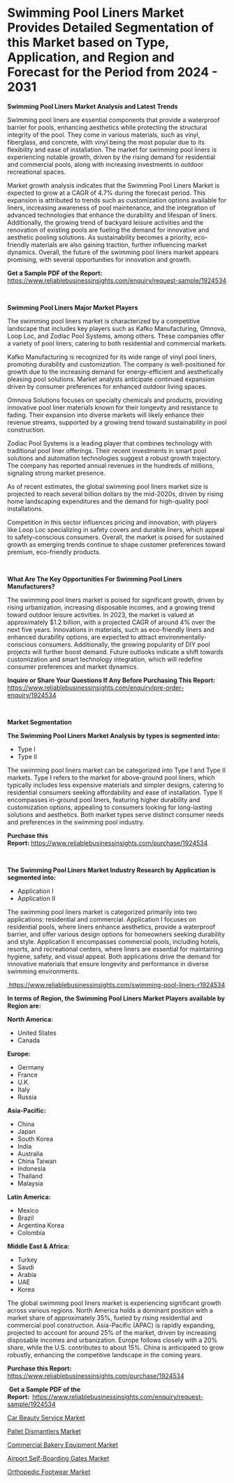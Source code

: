 <p><h1>Swimming Pool Liners Market Provides Detailed Segmentation of this Market based on Type, Application, and Region and Forecast for the Period from 2024 - 2031</h1></p><p><strong>Swimming Pool Liners Market Analysis and Latest Trends</strong></p>
<p><p>Swimming pool liners are essential components that provide a waterproof barrier for pools, enhancing aesthetics while protecting the structural integrity of the pool. They come in various materials, such as vinyl, fiberglass, and concrete, with vinyl being the most popular due to its flexibility and ease of installation. The market for swimming pool liners is experiencing notable growth, driven by the rising demand for residential and commercial pools, along with increasing investments in outdoor recreational spaces.</p><p>Market growth analysis indicates that the Swimming Pool Liners Market is expected to grow at a CAGR of 4.7% during the forecast period. This expansion is attributed to trends such as customization options available for liners, increasing awareness of pool maintenance, and the integration of advanced technologies that enhance the durability and lifespan of liners. Additionally, the growing trend of backyard leisure activities and the renovation of existing pools are fueling the demand for innovative and aesthetic pooling solutions. As sustainability becomes a priority, eco-friendly materials are also gaining traction, further influencing market dynamics. Overall, the future of the swimming pool liners market appears promising, with several opportunities for innovation and growth.</p></p>
<p><strong>Get a Sample PDF of the Report:&nbsp;</strong> <a href="https://www.reliablebusinessinsights.com/enquiry/request-sample/1924534?utm_campaign=1138&utm_medium=2&utm_source=Github&utm_content=ia&utm_term=24102024&utm_id=swimming-pool-liners">https://www.reliablebusinessinsights.com/enquiry/request-sample/1924534</a></p>
<p>&nbsp;</p>
<p><strong>Swimming Pool Liners Major Market Players</strong></p>
<p><p>The swimming pool liners market is characterized by a competitive landscape that includes key players such as Kafko Manufacturing, Omnova, Loop Loc, and Zodiac Pool Systems, among others. These companies offer a variety of pool liners, catering to both residential and commercial markets. </p><p>Kafko Manufacturing is recognized for its wide range of vinyl pool liners, promoting durability and customization. The company is well-positioned for growth due to the increasing demand for energy-efficient and aesthetically pleasing pool solutions. Market analysts anticipate continued expansion driven by consumer preferences for enhanced outdoor living spaces.</p><p>Omnova Solutions focuses on specialty chemicals and products, providing innovative pool liner materials known for their longevity and resistance to fading. Their expansion into diverse markets will likely enhance their revenue streams, supported by a growing trend toward sustainability in pool construction.</p><p>Zodiac Pool Systems is a leading player that combines technology with traditional pool liner offerings. Their recent investments in smart pool solutions and automation technologies suggest a robust growth trajectory. The company has reported annual revenues in the hundreds of millions, signaling strong market presence.</p><p>As of recent estimates, the global swimming pool liners market size is projected to reach several billion dollars by the mid-2020s, driven by rising home landscaping expenditures and the demand for high-quality pool installations.</p><p>Competition in this sector influences pricing and innovation, with players like Loop Loc specializing in safety covers and durable liners, which appeal to safety-conscious consumers. Overall, the market is poised for sustained growth as emerging trends continue to shape customer preferences toward premium, eco-friendly products.</p></p>
<p>&nbsp;</p>
<p><strong>What Are The Key Opportunities For Swimming Pool Liners Manufacturers?</strong></p>
<p><p>The swimming pool liners market is poised for significant growth, driven by rising urbanization, increasing disposable incomes, and a growing trend toward outdoor leisure activities. In 2023, the market is valued at approximately $1.2 billion, with a projected CAGR of around 4% over the next five years. Innovations in materials, such as eco-friendly liners and enhanced durability options, are expected to attract environmentally-conscious consumers. Additionally, the growing popularity of DIY pool projects will further boost demand. Future outlooks indicate a shift towards customization and smart technology integration, which will redefine consumer preferences and market dynamics.</p></p>
<p><strong>Inquire or Share Your Questions If Any Before Purchasing This Report:</strong> <a href="https://www.reliablebusinessinsights.com/enquiry/pre-order-enquiry/1924534?utm_campaign=1138&utm_medium=2&utm_source=Github&utm_content=ia&utm_term=24102024&utm_id=swimming-pool-liners">https://www.reliablebusinessinsights.com/enquiry/pre-order-enquiry/1924534</a></p>
<p>&nbsp;</p>
<p><strong>Market Segmentation</strong></p>
<p><strong>The Swimming Pool Liners Market Analysis by types is segmented into:</strong></p>
<p><ul><li>Type I</li><li>Type II</li></ul></p>
<p><p>The swimming pool liners market can be categorized into Type I and Type II markets. Type I refers to the market for above-ground pool liners, which typically includes less expensive materials and simpler designs, catering to residential consumers seeking affordability and ease of installation. Type II encompasses in-ground pool liners, featuring higher durability and customization options, appealing to consumers looking for long-lasting solutions and aesthetics. Both market types serve distinct consumer needs and preferences in the swimming pool industry.</p></p>
<p><strong>Purchase this Report:&nbsp;</strong><a href="https://www.reliablebusinessinsights.com/purchase/1924534?utm_campaign=1138&utm_medium=2&utm_source=Github&utm_content=ia&utm_term=24102024&utm_id=swimming-pool-liners">https://www.reliablebusinessinsights.com/purchase/1924534</a></p>
<p>&nbsp;</p>
<p><strong>The Swimming Pool Liners Market Industry Research by Application is segmented into:</strong></p>
<p><ul><li>Application I</li><li>Application II</li></ul></p>
<p><p>The swimming pool liners market is categorized primarily into two applications: residential and commercial. Application I focuses on residential pools, where liners enhance aesthetics, provide a waterproof barrier, and offer various design options for homeowners seeking durability and style. Application II encompasses commercial pools, including hotels, resorts, and recreational centers, where liners are essential for maintaining hygiene, safety, and visual appeal. Both applications drive the demand for innovative materials that ensure longevity and performance in diverse swimming environments.</p></p>
<p><a href="https://www.reliablebusinessinsights.com/swimming-pool-liners-r1924534?utm_campaign=1138&utm_medium=2&utm_source=Github&utm_content=ia&utm_term=24102024&utm_id=swimming-pool-liners">&nbsp;https://www.reliablebusinessinsights.com/swimming-pool-liners-r1924534</a></p>
<p><strong>In terms of Region, the Swimming Pool Liners Market Players available by Region are:</strong></p>
<p>
    <p> <strong> North America: </strong>
        <ul>
            <li>United States</li>
            <li>Canada</li>
        </ul>
        </p> 
    <p> <strong> Europe: </strong>
        <ul>
            <li>Germany</li>
            <li>France</li>
            <li>U.K.</li>
            <li>Italy</li>
            <li>Russia</li>
        </ul>
        </p> 
    <p> <strong> Asia-Pacific: </strong>
        <ul>
            <li>China</li>
            <li>Japan</li>
            <li>South Korea</li>
            <li>India</li>
            <li>Australia</li>
            <li>China Taiwan</li>
            <li>Indonesia</li>
            <li>Thailand</li>
            <li>Malaysia</li>
        </ul>
        </p> 
    <p> <strong> Latin America: </strong>
        <ul>
            <li>Mexico</li>
            <li>Brazil</li>
            <li>Argentina Korea</li>
            <li>Colombia</li>
        </ul>
        </p> 
    <p> <strong> Middle East & Africa: </strong>
        <ul>
            <li>Turkey</li>
            <li>Saudi</li>
            <li>Arabia</li>
            <li>UAE</li>
            <li>Korea</li>
        </ul>
    </p>
    </p>
<p><p>The global swimming pool liners market is experiencing significant growth across various regions. North America holds a dominant position with a market share of approximately 35%, fueled by rising residential and commercial pool construction. Asia-Pacific (APAC) is rapidly expanding, projected to account for around 25% of the market, driven by increasing disposable incomes and urbanization. Europe follows closely with a 20% share, while the U.S. contributes to about 15%. China is anticipated to grow robustly, enhancing the competitive landscape in the coming years.</p></p>
<p><strong>Purchase this Report: </strong><a href="https://www.reliablebusinessinsights.com/purchase/1924534?utm_campaign=1138&utm_medium=2&utm_source=Github&utm_content=ia&utm_term=24102024&utm_id=swimming-pool-liners">https://www.reliablebusinessinsights.com/purchase/1924534</a></p>
<p>&nbsp;<strong>Get a Sample PDF of the Report:&nbsp;&nbsp;</strong><a href="https://www.reliablebusinessinsights.com/enquiry/request-sample/1924534?utm_campaign=1138&utm_medium=2&utm_source=Github&utm_content=ia&utm_term=24102024&utm_id=swimming-pool-liners">https://www.reliablebusinessinsights.com/enquiry/request-sample/1924534</a></p>
<p><strong></strong></p>
<p><p><a href="https://www.linkedin.com/pulse/car-beauty-service-market-navigating-challenges-unlocking-potential-cpeyf?utm_campaign=1138&utm_medium=2&utm_source=Github&utm_content=ia&utm_term=24102024&utm_id=swimming-pool-liners">Car Beauty Service Market</a></p><p><a href="https://issuu.com/reportprime-2/docs/pallet-dismantlers-market-size-2030_21ddbb3ade664b?utm_campaign=1138&utm_medium=2&utm_source=Github&utm_content=ia&utm_term=24102024&utm_id=swimming-pool-liners">Pallet Dismantlers Market</a></p><p><a href="https://github.com/maniehilp9ib/Market-Research-Report-List-1/blob/main/commercial-bakery-equipment-market.md?utm_campaign=1138&utm_medium=2&utm_source=Github&utm_content=ia&utm_term=24102024&utm_id=swimming-pool-liners">Commercial Bakery Equipment Market</a></p><p><a href="https://github.com/burdgexaraeqn/Market-Research-Report-List-1/blob/main/airport-self-boarding-gates-market.md?utm_campaign=1138&utm_medium=2&utm_source=Github&utm_content=ia&utm_term=24102024&utm_id=swimming-pool-liners">Airport Self-Boarding Gates Market</a></p><p><a href="https://www.linkedin.com/pulse/orthopedic-footwear-market-size-growth-industry-analysis-segmentation-jnp1f?utm_campaign=1138&utm_medium=2&utm_source=Github&utm_content=ia&utm_term=24102024&utm_id=swimming-pool-liners">Orthopedic Footwear Market</a></p></p>